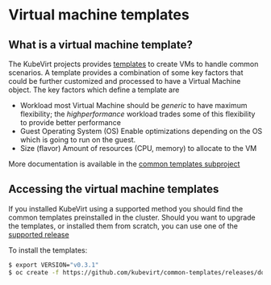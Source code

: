 # Virtual machine templates

## What is a virtual machine template?

The KubeVirt projects provides [templates](https://docs.okd.io/latest/dev_guide/templates.html) to create VMs to handle common scenarios.
A template provides a combination of some key factors that could be further customized and processed to have a Virtual Machine object.
The key factors which define a template are
- Workload
most Virtual Machine should be *generic* to have maximum flexibility; the *highperformance* workload trades some of this flexibility to
provide better performance
- Guest Operating System (OS)
Enable optimizations depending on the OS which is going to run on the guest.
- Size (flavor) 
Amount of resources (CPU, memory) to allocate to the VM

More documentation is available in the [common templates subproject](https://github.com/kubevirt/common-templates)

## Accessing the virtual machine templates

If you installed KubeVirt using a supported method you should find the common templates preinstalled in the cluster.
Should you want to upgrade the templates, or installed them from scratch, you can use one of the [supported release](https://github.com/kubevirt/common-templates/releases)

To install the templates:
```bash
$ export VERSION="v0.3.1"
$ oc create -f https://github.com/kubevirt/common-templates/releases/download/$VERSION/common-templates-$VERSION.yaml
```

